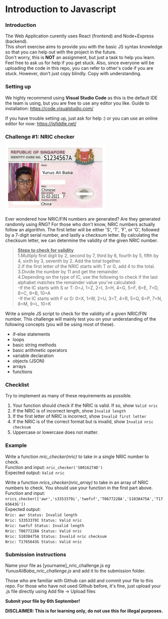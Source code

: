 # Introduction to Javascript

### Introduction
The Web Application curently uses React (frontend) and Node+Express (backend).  
This short exercise aims to provide you with the basic JS syntax knowledge so that you can help out with the project in the future.  
Don't worry, this is **NOT** an assignment, but just a task to help you learn. Feel free to ask us for help if you get stuck. Also, since everyone will be uploading the code in this repo, you can refer to other's code if you are stuck. However, don't just copy blindly. Copy with understanding.

### Setting up
We highly recommend using **Visual Studio Code** as this is the default IDE the team is using, but you are free to use any editor you like.
Guide to installation: https://code.visualstudio.com/

If you have trouble setting up, just ask for help :) 
or you can use an online editor for now: https://jsfiddle.net/

### Challenge #1: NRIC checker

![NRIC example](nric_example.png)

Ever wondered how NRIC/FIN numbers are generated? Are they generated randomly using RNG? For those who don't know, NRIC numbers actually follow an algorithm. The first letter will be either 'S', 'T', 'F', or 'G', followed by a 7-digit serial number, and lastly a checksum letter. By calculating the checksum letter, we can determine the validity of the given NRIC number.

> **<ins>Steps to check for validity</ins>**  
> 1.Multiply first digit by 2, second by 7, third by 6, fourth by 5, fifth by 4, sixth by 3, seventh by 2. Add the total together. <br>
> 2.If the first letter of the NRIC starts with T or G, add 4 to the total. <br>
> 3.Divide the number by 11 and get the remainder. <br>
> 4.Depending on the type of IC, use the following to check if the last alphabet matches the remainder value you've calculated:  
-If the IC starts with S or T: 0=J, 1=Z, 2=I, 3=H, 4=G, 5=F, 6=E, 7=D, 8=C, 9=B, 10=A <br>
-If the IC starts with F or G: 0=X, 1=W, 2=U, 3=T, 4=R, 5=Q, 6=P, 7=N, 8=M, 9=L, 10=K <br>

Write a simple JS script to check for the validity of a given NRIC/FIN number.
This challenge will mainly test you on your understanding of the following concepts (you will be using most of these). 
- if-else statements
- loops
- basic string methods
- basic arithmetic operators
- variable declaration
- objects (JSON)
- arrays
- functions

### Checklist

Try to implement as many of these requirements as possible.
1) Your function should check if the NRIC is valid. If so, show `Valid nric`
2) If the NRIC is of incorrect length, show `Invalid length`
3) If the first letter of NRIC is incorrect, show `Invalid first letter`
4) If the NRIC is of the correct format but is invalid, show `Invalid nric checksum`
5) Uppercase or lowercase does not matter.

### Example

Write a function *nric_checker(nric)* to take in a single NRIC number to check.  
Function and input: `nric_checker('S0016274D')`  
Expected output: `Valid nric` 

Write a function *nrics_checker(nric_array)* to take in an array of NRIC numbers to check. You should use your function in the first part above. <br>
Function and input:  
`nrics_checker(['awr','s3353379i','twefsf','T0677228A','S1038475A','T1765643G'])`  
Expected output:  
`Nric: awr Status: Invalid length` <br>
`Nric: S3353379I Status: Valid nric` <br>
`Nric: twefsf Status: Invalid length` <br>
`Nric: T0677228A Status: Valid nric` <br>
`Nric: S1038475A Status: Invalid nric checksum` <br>
`Nric: T1765643G Status: Valid nric` <br>

### Submission instructions

Name your file as [yourname]_nric_challenge.js  _eg YunusAliBaba_nric_challenge.js_ and add it to the submission folder. 

Those who are familiar with Github can add and commit your file to this repo. For those who have not used Github before, it's fine, just upload your .js file directly using Add file -> Upload files

**Submit your file by 6th September!**

**DISCLAIMER: This is for learning only, do not use this for illegal purposes.**
